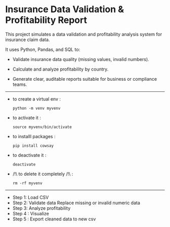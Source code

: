 # Insurance Data Validation & Profitability Report


This project simulates a data validation and profitability analysis system for insurance claim data.

It uses Python, Pandas, and SQL to:
- Validate insurance data quality (missing values, invalid numbers).

- Calculate and analyze profitability by country.

- Generate clear, auditable reports suitable for business or compliance teams.


---
- to create a virtual env :
    ```
    python -m venv myvenv
    ```

- to activate it : 
    ```
    source myvenv/bin/activate
    ```

- to installl packages :
    ```
    pip install cowsay
    ```

- to deactivate it :
    ```
    deactivate
    ```

-  /!\  to delete it completely  /!\ :
    ```
    rm -rf myvenv
    ```


---
- Step 1: Load CSV
- Step 2: Validate data 
 Replace missing or invalid numeric data
- Step 3: Analyze profitability
- Step 4 : Visualize
- Step 5 : Export cleaned data to new csv 